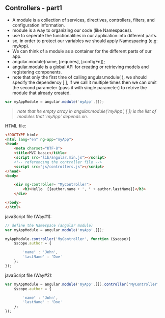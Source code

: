 ## Controllers - part1

* A module is a collection of services, directives, controllers, filters, and configuration information.
* module is a way to organizing our code (like Namespaces).
* use to seperate the functionalities in our application into different parts.
* so, in order to protect our variables we should apply Namespacing (e.g: myApp).
* We can think of a module as a container for the different parts of our app.
* angular.module(name, [requires], [configFn]);
* angular.module is a global API for creating or retrieving models and registering components.
* note that only the first time of calling angular.module( ), we should specify the dependency [ ], if we call it multiple times then we can omit the second parameter (pass it with single parameter) to retrive the module that already created.

```js
var myAppModule = angular.module('myApp',[]);
```

> _note that he empty array in angular.module('myApp', [ ]) is the list of modules that 'myApp' depends on._


HTML file:

```html
<!DOCTYPE html>
<html lang="en" ng-app="myApp">
<head>
    <meta charset="UTF-8">
    <title>MVC basic</title>
    <script src="lib/angular.min.js"></script>
    <!-- referencing the controller file -->
    <script src="js/controllers.js"></script>
</head>
<body>

    <div ng-controller= "MyController">
        <h3>Hello  {{author.name + ', ' + author.lastName}}</h3>
    </div>

</body>
</html>
```

javaScript file (Way#1):

```js
// define the Namespace (angular module)
var myAppModule = angular.module('myApp',[]);

myAppModule.controller('MyController', function ($scope){
	$scope.author = {

        'name' : 'John',
        'lastName' : 'Doe'
    };
});
```

javaScript file (Way#2):

```js
var myAppModule = angular.module('myApp',[]).controller('MyController', function ($scope){
	$scope.author = {

        'name' : 'John',
        'lastName' : 'Doe'
    };
});
```




